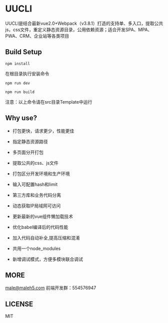 UUCLI
===
UUCLI是结合最新vue2.0+Webpack（v3.8.1）打造的支持单、多入口，提取公共js，css文件，重定义静态资源目录，公用依赖资源；适合开发SPA、MPA、PWA、CRM、企业站等各类项目

Build Setup
---
```
npm install

```
在根目录执行安装命令

```
npm run dev

npm run build
```
注意：以上命令请在src目录Template中运行

Why use?
---

- 打包更快，请求更少，性能更佳

- 指定静态资源路径
- 多页面分开打包
- 提取公共的css、js文件
- 打包区分开发环境和生产环境
- 输入可配置hash和limit
- 第三方库和业务代码分离
- 动态获取IP局域网可访问
- 更新最新的vue组件懒加载技术
- 优化babel编译后的代码性能
- 加入代码自动补全,提高压缩和混淆
- 共用一个node_modules
- 新增调试模式，方便多模块联合调试


MORE
---
male@maleh5.com 
前端开发群：554576947

LICENSE
---
MIT
